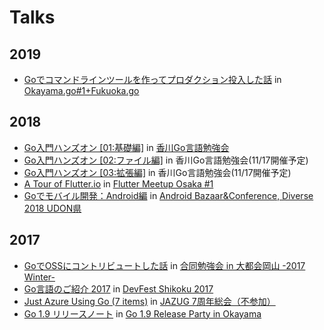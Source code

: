 # Talks

## 2019

- [Goでコマンドラインツールを作ってプロダクション投入した話](https://talks.godoc.org/github.com/qt-luigi/talks/2019/go-cli-production.slide) in [Okayama.go#1+Fukuoka.go](https://okayamago.connpass.com/event/112138/)

## 2018

- [Go入門ハンズオン [01:基礎編]](https://talks.godoc.org/github.com/qt-luigi/talks/2018/go-intro-hands-on-01-basic.slide) in [香川Go言語勉強会](https://gdgshikoku.connpass.com/event/99115/)
- [Go入門ハンズオン [02:ファイル編]](https://talks.godoc.org/github.com/qt-luigi/talks/2018/go-intro-hands-on-02-file.slide) in 香川Go言語勉強会(11/17開催予定)
- [Go入門ハンズオン [03:拡張編]](https://talks.godoc.org/github.com/qt-luigi/talks/2018/go-intro-hands-on-03-extend.slide) in 香川Go言語勉強会(11/17開催予定)
- [A Tour of Flutter.io](https://talks.godoc.org/github.com/qt-luigi/talks/2018/a-tour-of-flutter.io.slide) in [Flutter Meetup Osaka #1](https://flutter-jp.connpass.com/event/89623/)
- [Goでモバイル開発：Android編](https://talks.godoc.org/github.com/qt-luigi/talks/2018/gomobile-android.slide) in [Android Bazaar&Conference, Diverse 2018 UDON県](https://connpass.com/event/69135/)

## 2017

- [GoでOSSにコントリビュートした話](https://talks.godoc.org/github.com/qt-luigi/talks/2017/go-oss-contribute.slide) in [合同勉強会 in 大都会岡山 -2017 Winter-](https://gbdaitokai.connpass.com/event/58025/)
- [Go言語のご紹介 2017](https://talks.godoc.org/github.com/qt-luigi/talks/2017/introduction-of-go-2017.slide) in [DevFest Shikoku 2017](https://gdgshikoku.connpass.com/event/68244/)
- [Just Azure Using Go (7 items)](https://talks.godoc.org/github.com/qt-luigi/talks/2017/just-azure-using-go-7items.slide) in [JAZUG 7周年総会（不参加）](https://jazug.connpass.com/event/64609/)
- [Go 1.9 リリースノート](https://talks.godoc.org/github.com/qt-luigi/talks/2017/go-1.9-release-notes.slide) in [Go 1.9 Release Party in Okayama](https://connpass.com/event/64370/)

